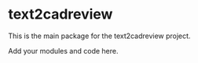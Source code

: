 # text2cadreview

This is the main package for the text2cadreview project.

Add your modules and code here.
